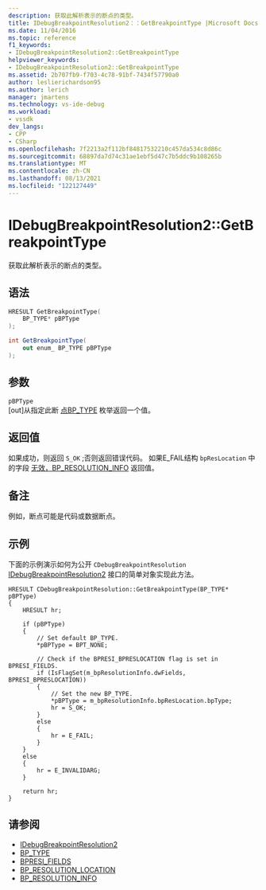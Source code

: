 ```yaml
---
description: 获取此解析表示的断点的类型。
title: IDebugBreakpointResolution2：：GetBreakpointType |Microsoft Docs
ms.date: 11/04/2016
ms.topic: reference
f1_keywords:
- IDebugBreakpointResolution2::GetBreakpointType
helpviewer_keywords:
- IDebugBreakpointResolution2::GetBreakpointType
ms.assetid: 2b707fb9-f703-4c78-91bf-7434f57790a0
author: leslierichardson95
ms.author: lerich
manager: jmartens
ms.technology: vs-ide-debug
ms.workload:
- vssdk
dev_langs:
- CPP
- CSharp
ms.openlocfilehash: 7f2213a2f112bf84817532210c457da534c8d86c
ms.sourcegitcommit: 68897da7d74c31ae1ebf5d47c7b5ddc9b108265b
ms.translationtype: MT
ms.contentlocale: zh-CN
ms.lasthandoff: 08/13/2021
ms.locfileid: "122127449"
---
```

# <a name="idebugbreakpointresolution2getbreakpointtype"></a>IDebugBreakpointResolution2::GetBreakpointType
获取此解析表示的断点的类型。

## <a name="syntax"></a>语法

```cpp
HRESULT GetBreakpointType( 
    BP_TYPE* pBPType
);
```

```csharp
int GetBreakpointType( 
    out enum_ BP_TYPE pBPType
);
```

## <a name="parameters"></a>参数
`pBPType`\
[out]从指定此断 [点BP_TYPE](../../../extensibility/debugger/reference/bp-type.md) 枚举返回一个值。

## <a name="return-value"></a>返回值
如果成功，则返回 `S_OK` ;否则返回错误代码。 如果E_FAIL结构 `bpResLocation` 中的字段 [无效，BP_RESOLUTION_INFO](../../../extensibility/debugger/reference/bp-resolution-info.md) 返回值。

## <a name="remarks"></a>备注
例如，断点可能是代码或数据断点。

## <a name="example"></a>示例
下面的示例演示如何为公开 `CDebugBreakpointResolution` [IDebugBreakpointResolution2](../../../extensibility/debugger/reference/idebugbreakpointresolution2.md) 接口的简单对象实现此方法。

```
HRESULT CDebugBreakpointResolution::GetBreakpointType(BP_TYPE* pBPType)
{
    HRESULT hr;

    if (pBPType)
    {
        // Set default BP_TYPE.
        *pBPType = BPT_NONE;

        // Check if the BPRESI_BPRESLOCATION flag is set in BPRESI_FIELDS.
        if (IsFlagSet(m_bpResolutionInfo.dwFields, BPRESI_BPRESLOCATION))
        {
            // Set the new BP_TYPE.
            *pBPType = m_bpResolutionInfo.bpResLocation.bpType;
            hr = S_OK;
        }
        else
        {
            hr = E_FAIL;
        }
    }
    else
    {
        hr = E_INVALIDARG;
    }

    return hr;
}
```

## <a name="see-also"></a>请参阅
- [IDebugBreakpointResolution2](../../../extensibility/debugger/reference/idebugbreakpointresolution2.md)
- [BP_TYPE](../../../extensibility/debugger/reference/bp-type.md)
- [BPRESI_FIELDS](../../../extensibility/debugger/reference/bpresi-fields.md)
- [BP_RESOLUTION_LOCATION](../../../extensibility/debugger/reference/bp-resolution-location.md)
- [BP_RESOLUTION_INFO](../../../extensibility/debugger/reference/bp-resolution-info.md)
